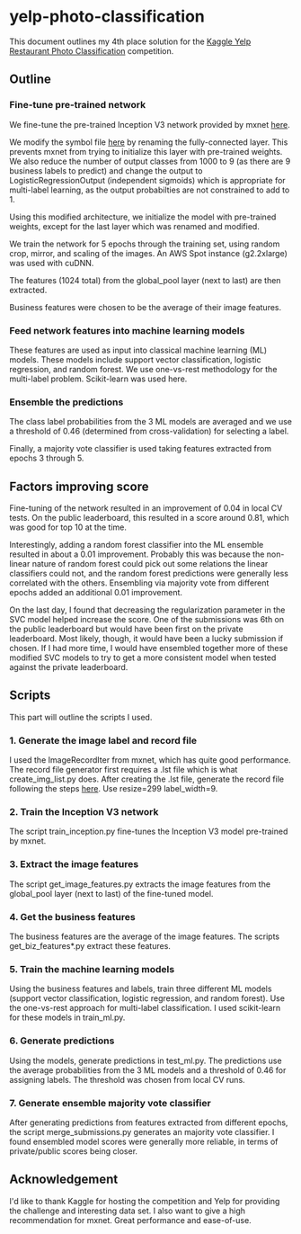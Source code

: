 # yelp-photo-classification

This document outlines my 4th place solution for the [Kaggle Yelp Restaurant Photo Classification](https://www.kaggle.com/c/yelp-restaurant-photo-classification/) competition.

## Outline

### Fine-tune pre-trained network

We fine-tune the pre-trained Inception V3 network provided by mxnet [here](https://github.com/dmlc/mxnet-model-gallery/blob/master/imagenet-1k-inception-v3.md).

We modify the symbol file [here](https://github.com/dmlc/mxnet/blob/master/example/image-classification/symbol_inception-v3.py) by renaming the fully-connected layer. This prevents mxnet from trying to initialize this layer with pre-trained weights. We also reduce the number of output classes from 1000 to 9 (as there are 9 business labels to predict) and change the output to LogisticRegressionOutput (independent sigmoids) which is appropriate for multi-label learning, as the output probabilties are not constrained to add to 1.

Using this modified architecture, we initialize the model with pre-trained weights, except for the last layer which was renamed and modified.

We train the network for 5 epochs through the training set, using random crop, mirror, and scaling of the images. An AWS Spot instance (g2.2xlarge) was used with cuDNN.

The features (1024 total) from the global_pool layer (next to last) are then extracted.

Business features were chosen to be the average of their image features.

### Feed network features into machine learning models

These features are used as input into classical machine learning (ML) models.
These models include support vector classification, logistic regression, and random forest. We use one-vs-rest methodology for the multi-label problem. Scikit-learn was used here.

### Ensemble the predictions

The class label probabilities from the 3 ML models are averaged and we use a threshold of 0.46 (determined from cross-validation) for selecting a label.

Finally, a majority vote classifier is used taking features extracted from epochs 3 through 5.

## Factors improving score

Fine-tuning of the network resulted in an improvement of 0.04 in local CV tests. On the public leaderboard, this resulted in a score around 0.81, which was good for top 10 at the time.

Interestingly, adding a random forest classifier into the ML ensemble resulted in about a 0.01 improvement. Probably this was because the non-linear nature of random forest could pick out some relations the linear classifiers could not, and the random forest predictions were generally less correlated with the others. Ensembling via majority vote from different epochs added an additional 0.01 improvement.

On the last day, I found that decreasing the regularization parameter in the SVC model helped increase the score. One of the submissions was 6th on the public leaderboard but would have been first on the private leaderboard.
Most likely, though, it would have been a lucky submission if chosen. If I had more time, I would have ensembled together more of these modified SVC models to try to get a more consistent model when tested against the private leaderboard.

## Scripts

This part will outline the scripts I used.

### 1. Generate the image label and record file

I used the ImageRecordIter from mxnet, which has quite good performance. The record file generator first requires a .lst file which is what create_img_list.py does.
After creating the .lst file, generate the record file following the steps [here](http://myungjun-youn-demo.readthedocs.org/en/latest/python/io.html). 
Use resize=299 label_width=9.

### 2.  Train the Inception V3 network

The script train_inception.py fine-tunes the Inception V3 model pre-trained by mxnet.

### 3.  Extract the image features

The script get_image_features.py extracts the image features from the global_pool layer (next to last) of the fine-tuned model.

### 4.  Get the business features

The business features are the average of the image features. The scripts get_biz_features*.py extract these features.

### 5. Train the machine learning models

Using the business features and labels, train three different ML models (support vector classification, logistic regression, and random forest). Use the one-vs-rest approach for multi-label classification. I used scikit-learn for these models in train_ml.py.

### 6. Generate predictions

Using the models, generate predictions in test_ml.py. The predictions use the average probabilities from the 3 ML models and a threshold of 0.46 for assigning labels. The threshold was chosen from local CV runs.

### 7. Generate ensemble majority vote classifier

After generating predictions from features extracted from different epochs, the script merge_submissions.py generates an majority vote classifier. I found ensembled model scores were generally more reliable, in terms of private/public scores being closer.

## Acknowledgement

I'd like to thank Kaggle for hosting the competition and Yelp for providing the challenge and interesting data set. I also want to give a high recommendation for mxnet. Great performance and ease-of-use.
